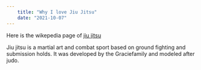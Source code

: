 ```yaml
---
    title: "Why I love Jiu Jitsu"
    date: "2021-10-07"
---
```


Here is the wikepedia page of [jiu jitsu](https://en.wikipedia.org/wiki/Brazilian_jiu-jitsu)

Jiu jitsu is a martial art and combat sport based on ground fighting  and submission holds. It was developed by the Graciefamily and modeled after judo. 